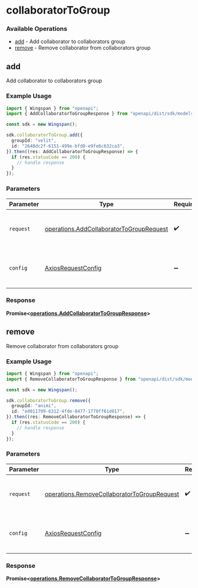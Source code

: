 # collaboratorToGroup

### Available Operations

* [add](#add) - Add collaborator to collaborators group
* [remove](#remove) - Remove collaborator from collaborators group

## add

Add collaborator to collaborators group

### Example Usage

```typescript
import { Wingspan } from "openapi";
import { AddCollaboratorToGroupResponse } from "openapi/dist/sdk/models/operations";

const sdk = new Wingspan();

sdk.collaboratorToGroup.add({
  groupId: "velit",
  id: "2648dc2f-6151-499e-bfd0-e9fe6c632ca3",
}).then((res: AddCollaboratorToGroupResponse) => {
  if (res.statusCode == 200) {
    // handle response
  }
});
```

### Parameters

| Parameter                                                                                            | Type                                                                                                 | Required                                                                                             | Description                                                                                          |
| ---------------------------------------------------------------------------------------------------- | ---------------------------------------------------------------------------------------------------- | ---------------------------------------------------------------------------------------------------- | ---------------------------------------------------------------------------------------------------- |
| `request`                                                                                            | [operations.AddCollaboratorToGroupRequest](../../models/operations/addcollaboratortogrouprequest.md) | :heavy_check_mark:                                                                                   | The request object to use for the request.                                                           |
| `config`                                                                                             | [AxiosRequestConfig](https://axios-http.com/docs/req_config)                                         | :heavy_minus_sign:                                                                                   | Available config options for making requests.                                                        |


### Response

**Promise<[operations.AddCollaboratorToGroupResponse](../../models/operations/addcollaboratortogroupresponse.md)>**


## remove

Remove collaborator from collaborators group

### Example Usage

```typescript
import { Wingspan } from "openapi";
import { RemoveCollaboratorToGroupResponse } from "openapi/dist/sdk/models/operations";

const sdk = new Wingspan();

sdk.collaboratorToGroup.remove({
  groupId: "animi",
  id: "ed011799-6312-4fde-8477-1778ff61d017",
}).then((res: RemoveCollaboratorToGroupResponse) => {
  if (res.statusCode == 200) {
    // handle response
  }
});
```

### Parameters

| Parameter                                                                                                  | Type                                                                                                       | Required                                                                                                   | Description                                                                                                |
| ---------------------------------------------------------------------------------------------------------- | ---------------------------------------------------------------------------------------------------------- | ---------------------------------------------------------------------------------------------------------- | ---------------------------------------------------------------------------------------------------------- |
| `request`                                                                                                  | [operations.RemoveCollaboratorToGroupRequest](../../models/operations/removecollaboratortogrouprequest.md) | :heavy_check_mark:                                                                                         | The request object to use for the request.                                                                 |
| `config`                                                                                                   | [AxiosRequestConfig](https://axios-http.com/docs/req_config)                                               | :heavy_minus_sign:                                                                                         | Available config options for making requests.                                                              |


### Response

**Promise<[operations.RemoveCollaboratorToGroupResponse](../../models/operations/removecollaboratortogroupresponse.md)>**

